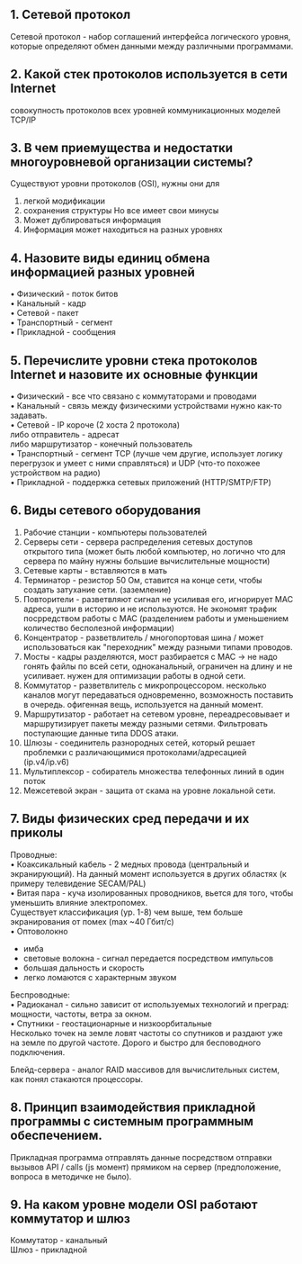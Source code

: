 ## 1. Сетевой протокол
Сетевой протокол - набор соглашений интерфейса логического уровня, которые определяют обмен данными между различными программами. 

## 2. Какой стек протоколов используется в сети Internet  
совокупность протоколов всех уровней коммуникационных моделей TCP/IP  

## 3. В чем приемущества и недостатки многоуровневой организации системы?  
Существуют уровни протоколов (OSI), нужны они для  
1. легкой модификации  
2. сохранения структуры 
Но все имеет свои минусы 
1. Может дублироваться информация  
2. Информация может находиться на разных уровнях  

## 4. Назовите виды единиц обмена информацией разных уровней  
• Физический - поток битов  
• Канальный - кадр  
• Сетевой - пакет  
• Транспортный - сегмент  
• Прикладной - сообщения  

## 5. Перечислите уровни стека протоколов Internet и назовите их основные функции  
• Физический - все что связано с коммутаторами и проводами  
• Канальный - связь между физическими устройствами нужно как-то задавать.  
• Сетевой - IP короче (2 хоста 2 протокола)  
либо отправитель - адресат  
либо маршрутизатор - конечный пользователь   
• Транспортный - сегмент TCP (лучше чем другие, использует логику перегрузок и умеет с ними справляться) и UDP (что-то похожее устройством на радио)  
• Прикладной - поддержка сетевых приложений (HTTP/SMTP/FTP)  

## 6. Виды сетевого оборудования  
1. Рабочие станции - компьютеры пользователей  
2. Серверы сети - сервера распределения сетевых доступов открытого типа (может быть любой компьютер, но логично что для сервера по майну нужны большие вычислительные мощности)  
3. Сетевые карты - вставляются в мать  
4. Терминатор - резистор 50 Ом, ставится на конце сети, чтобы создать затухание сети. (заземление)  
5. Повторители - разветвляют сигнал не усиливая его, игнорирует MAC адреса, ушли в историю и не используются. Не экономят трафик посрредством работы с MAC (разделением работы и уменьшением количество бесполезной информации)  
6. Концентратор - разветвлитель / многопортовая шина / может использоваться как "переходник" между разными типами проводов.  
7. Мосты - кадры разделяются, мост разбирается с MAC -> не надо гонять файлы по всей сети, одноканальный, ограничен на длину и не усиливает. нужен для оптимизации работы в одной сети.   
8. Коммутатор - разветвлитель с микропроцессором. несколько каналов могут передаваться одновременно, возможность поставить в очередь. офигенная вещь, используется на данный момент.   
9. Маршрутизатор - работает на сетевом уровне, переадресовывает и маршрутизирует пакеты между разными сетями. Фильтровать поступающие данные типа DDOS атаки.   
10. Шлюзы - соединитель разнородных сетей, который решает проблемки с различающимися протоколами/адресацией (ip.v4/ip.v6)  
11. Мультиплексор - собиратель множества телефонных линий в один поток  
12. Межсетевой экран - защита от скама на уровне локальной сети.   

## 7. Виды физических сред передачи и их приколы  
Проводные:  
• Коаксикальный кабель - 2 медных провода (центральный и экранирующий). На данный момент используется в других областях (к примеру телевидение SECAM/PAL)  
• Витая пара - куча изолированных проводников, вьется для того, чтобы уменьшить влияние электропомех.   
Существует классификация (ур. 1-8) чем выше, тем больше экранирования от помех (max ~40 Гбит/с)  
• Оптоволокно  
- имба  
- световые волокна - сигнал передается посредством импульсов  
- большая дальность и скорость  
- легко ломаются с характерным звуком  

Беспроводные:  
• Радиоканал - сильно зависит от используемых технологий и преград: мощности, частоты, ветра за окном.   
• Спутники - геостационарные и низкоорбитальные   
Несколько точек на земле ловят частоты со спутников и раздают уже на земле по другой частоте. Дорого и быстро для бесповодного подключения.   

Блейд-сервера - аналог RAID массивов для вычислительных систем, как понял стакаются процессоры.   

## 8. Принцип взаимодействия прикладной программы с системным программным обеспечением. 
Прикладная программа отправлять данные посредством отправки вызывов API / calls (js момент) прямиком на сервер (предположение, вопроса в методичке не было).   

## 9. На каком уровне модели OSI работают коммутатор и шлюз  
Коммутатор - канальный  
Шлюз - прикладной   
